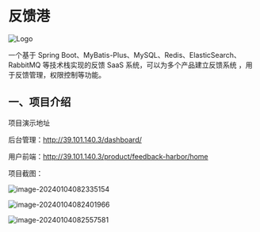 
# 反馈港
![Logo](https://s2.loli.net/2024/01/04/HKhcjCVmL5l9WNg.png) 

一个基于 Spring Boot、MyBatis-Plus、MySQL、Redis、ElasticSearch、RabbitMQ 等技术栈实现的反馈 SaaS 系统，可以为多个产品建立反馈系统 ，用于反馈管理，权限控制等功能。

## 一、项目介绍

项目演示地址

后台管理：http://39.101.140.3/dashboard/

用户前端：http://39.101.140.3/product/feedback-harbor/home

项目截图：

![image-20240104082335154](https://s2.loli.net/2024/01/04/YJP6jOBRoiT7H4s.png)

![image-20240104082401966](https://s2.loli.net/2024/01/04/zGYnAM4pcyr2Qhd.png)

![image-20240104082557581](https://s2.loli.net/2024/01/04/CWRUms2SHkJuwF1.png)



